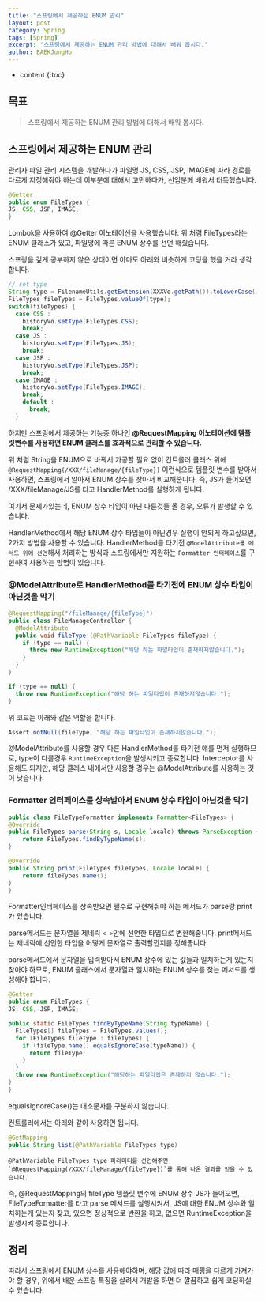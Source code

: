 ```yaml
---
title: "스프링에서 제공하는 ENUM 관리"
layout: post
category: Spring
tags: [Spring]
excerpt: "스프링에서 제공하는 ENUM 관리 방법에 대해서 배워 봅시다."
author: BAEKJungHo
---
```


* content
{:toc}

## 목표

  > 스프링에서 제공하는 ENUM 관리 방법에 대해서 배워 봅시다.

## 스프링에서 제공하는 ENUM 관리

  관리자 파일 관리 시스템을 개발하다가 파일명 JS, CSS, JSP, IMAGE에 따라 경로를 다르게 지정해줘야 하는데
  이부분에 대해서 고민하다가, 선임분께 배워서 터득했습니다.

  ```java
@Getter
public enum FileTypes {
  JS, CSS, JSP, IMAGE;
}
  ```

  Lombok을 사용하여 @Getter 어노테이션을 사용했습니다. 위 처럼 FileTypes라는 ENUM 클래스가 있고, 파일명에 따른 ENUM 상수를 선언 해줬습니다.

  스프링을 깊게 공부하지 않은 상태이면 아마도 아래와 비슷하게 코딩을 했을 거라 생각합니다.

  ```java
  // set type
  String type = FilenameUtils.getExtension(XXXVo.getPath()).toLowerCase();
  FileTypes fileTypes = FileTypes.valueOf(type);
  switch(fileTypes) {
    case CSS :
      historyVo.setType(FileTypes.CSS);
      break;
    case JS :
      historyVo.setType(FileTypes.JS);
      break;
    case JSP :
      historyVo.setType(FileTypes.JSP);
      break;
    case IMAGE :
      historyVo.setType(FileTypes.IMAGE);
      break;
      default :
        break;
    }
  ```

  하지만 스프링에서 제공하는 기능중 하나인 __@RequestMapping 어노테이션에 템플릿변수를 사용하면 ENUM 클래스를 효과적으로 관리할 수 있습니다.__

  위 처럼 String을 ENUM으로 바꿔서 가공할 필요 없이 컨트롤러 클래스 위에 `@RequestMapping(/XXX/fileManage/{fileType})` 이런식으로 템플릿 변수를 받아서 사용하면, 스프링에서 알아서 ENUM 상수를 찾아서 비교해줍니다. 즉, JS가 들어오면 /XXX/fileManage/JS를 타고 HandlerMethod를 실행하게 됩니다.

  여기서 문제가있는데, ENUM 상수 타입이 아닌 다른것들 올 경우, 오류가 발생할 수 있습니다.

  HandlerMethod에서 해당 ENUM 상수 타입들이 아닌경우 실행이 안되게 하고싶으면, 2가지 방법을 사용할 수 있습니다. HandlerMethod를 타기전 `@ModelAttribute를 메서드 위에 선언`해서 처리하는 방식과 스프링에서만 지원하는 `Formatter 인터페이스`를 구현하여 사용하는 방법이 있습니다.

### @ModelAttribute로 HandlerMethod를 타기전에 ENUM 상수 타입이 아닌것을 막기

  ```java
  @RequestMapping("/fileManage/{fileType}")
  public class FileManageController {
    @ModelAttribute
    public void fileType (@PathVariable FileTypes fileType) {
      if (type == null) {
        throw new RuntimeException("해당 하는 파일타입이 존재하지않습니다.");
      }
    }
  }
  ```

  ```java
  if (type == null) {
    throw new RuntimeException("해당 하는 파일타입이 존재하지않습니다.");
  }
  ```

  위 코드는 아래와 같은 역할을 합니다.

  ```java
  Assert.notNull(fileType, "해당 하는 파일타입이 존재하지않습니다.");
  ```

  @ModelAttribute를 사용할 경우 다른 HandlerMethod를 타기전 얘를 먼저 실행하므로, type이 다를경우 `RuntimeException`을 발생시키고 종료합니다.
  Interceptor를 사용해도 되지만, 해당 클래스 내에서만 사용할 경우는 @ModelAttribute를 사용하는 것이 낫습니다.

### Formatter 인터페이스를 상속받아서 ENUM 상수 타입이 아닌것을 막기

  ```java
public class FileTypeFormatter implements Formatter<FileTypes> {
  @Override
  public FileTypes parse(String s, Locale locale) throws ParseException {
      return FileTypes.findByTypeName(s);
  }

  @Override
  public String print(FileTypes fileTypes, Locale locale) {
      return fileTypes.name();
  }
}
  ```

  Formatter인터페이스를 상속받으면 필수로 구현해줘야 하는 메서드가 parse랑 print가 있습니다.

  parse메서드는 문자열을 제네릭 `< >`안에 선언한 타입으로 변환해줍니다. print메서드는 제네릭에 선언한 타입을 어떻게 문자열로 출력할껀지를 정해줍니다.

  parse메서드에서 문자열을 입력받아서 ENUM 상수에 있는 값들과 일치하는게 있는지 찾아야 하므로, ENUM 클래스에서 문자열과 일치하는 ENUM 상수를 찾는 메서드를 생성해야 합니다.

  ```java
@Getter
public enum FileTypes {
  JS, CSS, JSP, IMAGE;

  public static FileTypes findByTypeName(String typeName) {
    FileTypes[] fileTypes = FileTypes.values();
    for (FileTypes fileType : fileTypes) {
      if (fileType.name().equalsIgnoreCase(typeName)) {
        return fileType;
      }
    }
    throw new RuntimeException("해당하는 파일타입은 존재하지 않습니다.");
  }
}
  ```

  equalsIgnoreCase()는 대소문자를 구분하지 않습니다.

  컨트롤러에서는 아래와 같이 사용하면 됩니다.

  ```java
  @GetMapping
  public String list(@PathVariable FileTypes type)
  ```

	@PathVariable FileTypes type 파라미터를 선언해주면 `@RequestMapping(/XXX/fileManage/{fileType})`를 통해 나온 결과를 얻을 수 있습니다.

  즉, @RequestMapping의 fileType 템플릿 변수에 ENUM 상수 JS가 들어오면, FileTypeFormatter를 타고 parse 메서드를 실행시켜서, JS에 대한 ENUM 상수와 일치하는게 있는지 찾고, 있으면 정상적으로 반환을 하고, 없으면 RuntimeException을 발생시켜 종료합니다.

## 정리

  따라서 스프링에서 ENUM 상수를 사용해야하며, 해당 값에 따라 매핑을 다르게 가져가야 할 경우, 위에서 배운 스프링 특징을 살려서 개발을 하면
  더 깔끔하고 쉽게 코딩하실 수 있습니다.
